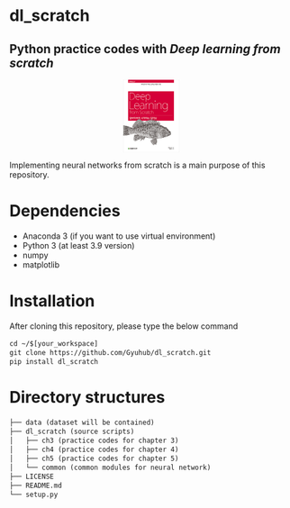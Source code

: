 # dl_scratch
## Python practice codes with ***Deep learning from scratch***

<img src="./data/images/deep_learning_from_scratch.jpg"
     alt="Image of the book"
     title="Deep learning from scratch"
     style="display: block; margin-left: auto; margin-right: auto; width: 20%; text-align: center"/>

Implementing neural networks from scratch is a main purpose of this repository.

# Dependencies
- Anaconda 3 (if you want to use virtual environment)
- Python 3 (at least 3.9 version)
- numpy
- matplotlib

# Installation
After cloning this repository, please type the below command
```
cd ~/$[your_workspace]
git clone https://github.com/Gyuhub/dl_scratch.git
pip install dl_scratch
```

# Directory structures
```text
├── data (dataset will be contained)
├── dl_scratch (source scripts)
│   ├── ch3 (practice codes for chapter 3)
│   ├── ch4 (practice codes for chapter 4)
│   ├── ch5 (practice codes for chapter 5)
│   └── common (common modules for neural network)
├── LICENSE
├── README.md
└── setup.py
```
